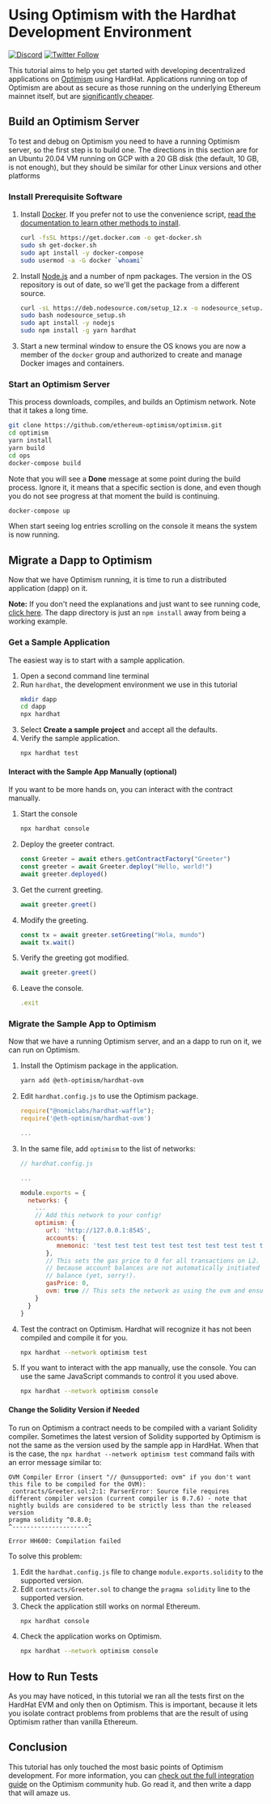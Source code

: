 # Using Optimism with the Hardhat Development Environment

[![Discord](https://img.shields.io/discord/667044843901681675.svg?color=768AD4&label=discord&logo=https%3A%2F%2Fdiscordapp.com%2Fassets%2F8c9701b98ad4372b58f13fd9f65f966e.svg)](https://discord.com/channels/667044843901681675)
[![Twitter Follow](https://img.shields.io/twitter/follow/optimismPBC.svg?label=optimismPBC&style=social)](https://twitter.com/optimismPBC)

This tutorial aims to help you get started with developing decentralized applications on [Optimism](https://optimism.io/) using HardHat. Applications 
running on top of Optimism are about as secure as those running on the underlying Ethereum mainnet itself, but are
[significantly cheaper](https://optimism.io/gas-comparison).


## Build an Optimism Server

To test and debug on Optimism you need to have a running Optimism server, so the first step is to build one. The directions in this section are 
for an Ubuntu 20.04 VM running on GCP with a 20 GB disk (the default, 10 GB, is not enough), but they should be similar for other Linux 
versions and other platforms

### Install Prerequisite Software

1. Install [Docker](https://www.docker.com/). If you prefer not to use the convenience script, [read the documentation
   to learn other methods to install](https://docs.docker.com/engine/install/ubuntu).

   ```sh
   curl -fsSL https://get.docker.com -o get-docker.sh
   sudo sh get-docker.sh
   sudo apt install -y docker-compose
   sudo usermod -a -G docker `whoami`
   ```
 

2. Install [Node.js](https://nodejs.org/en/) and a number of npm packages. The version in the OS repository is 
  out of date, so we'll get the package from a different source.

   ```sh
   curl -sL https://deb.nodesource.com/setup_12.x -o nodesource_setup.sh
   sudo bash nodesource_setup.sh
   sudo apt install -y nodejs
   sudo npm install -g yarn hardhat
   ```
   
3. Start a new terminal window to ensure the OS knows you are now a member of the `docker` 
   group and authorized to create and manage Docker images and containers.


### Start an Optimism Server

This process downloads, compiles, and builds an Optimism network. Note that it takes a long time.

```sh
git clone https://github.com/ethereum-optimism/optimism.git
cd optimism
yarn install
yarn build
cd ops
docker-compose build
```

Note that you will see a **Done** message at some point during the build process. Ignore it,
it means that a specific section is done, and even though you do not see progress at that 
moment the build is continuing.

```sh
docker-compose up
```

When start seeing log entries scrolling on the console it means the system is now running. 


## Migrate a Dapp to Optimism

Now that we have Optimism running, it is time to run a distributed application (dapp) on it.

**Note:** If you don't need the explanations and just want to see running code, 
[click here](https://github.com/ethereum-optimism/optimism-tutorial/). The dapp directory
is just an `npm install` away from being a working example.

### Get a Sample Application

The easiest way is to start with a sample application. 

1. Open a second command line terminal
2. Run `hardhat`, the development environment we use in this tutorial
   ```sh
   mkdir dapp
   cd dapp
   npx hardhat
   ```
3. Select **Create a sample project** and accept all the defaults.
4. Verify the sample application.
   ```sh
   npx hardhat test
   ```
   
#### Interact with the Sample App Manually (optional)   
   
If you want to be more hands on, you can interact with the contract manually.

1. Start the console
   ```sh
   npx hardhat console
   ```
2. Deploy the greeter contract.
   ```javascript
   const Greeter = await ethers.getContractFactory("Greeter")
   const greeter = await Greeter.deploy("Hello, world!")
   await greeter.deployed()
   ```
3. Get the current greeting.
   ```javascript
   await greeter.greet()
   ```
4. Modify the greeting.
   ```javascript
   const tx = await greeter.setGreeting("Hola, mundo")
   await tx.wait()
   ```
5. Verify the greeting got modified.
   ```javascript
   await greeter.greet()
   ```
   
6. Leave the console.
   ```javascript
   .exit
   ```

### Migrate the Sample App to Optimism

Now that we have a running Optimism server, and an a dapp to run on it, we can run on Optimism.

1. Install the Optimism package in the application.
   ```sh
   yarn add @eth-optimism/hardhat-ovm
   ```
2. Edit `hardhat.config.js` to use the Optimism package.
   ```js
   require("@nomiclabs/hardhat-waffle");
   require('@eth-optimism/hardhat-ovm')

   ...
   ```
3. In the same file, add `optimism` to the list of networks:
   ```js
   // hardhat.config.js

   ...
   
   module.exports = {
     networks: {
       ...
       // Add this network to your config!
       optimism: {
          url: 'http://127.0.0.1:8545',
          accounts: {
             mnemonic: 'test test test test test test test test test test test junk'
          },
          // This sets the gas price to 0 for all transactions on L2. We do this
          // because account balances are not automatically initiated with an ETH
          // balance (yet, sorry!).
          gasPrice: 0,
          ovm: true // This sets the network as using the ovm and ensure contract will be compiled against that.
       }
     }
   }
   ```

4. Test the contract on Optimism. Hardhat will recognize it has not been compiled and compile it for you.

   ```sh
   npx hardhat --network optimism test
   ```

5. If you want to interact with the app manually, use the console. You can use the same JavaScript commands
   to control it you used above.
   ```sh
   npx hardhat --network optimism console
   ```
   
   
#### Change the Solidity Version if Needed

To run on Optimism a contract needs to be compiled with a variant Solidity compiler. Sometimes
the latest version of Solidity supported by Optimism is not the same as the version used by the
sample app in HardHat. When that is the case, the `npx hardhat --network optimism test` command
fails with an error message similar to:

```
OVM Compiler Error (insert "// @unsupported: ovm" if you don't want this file to be compiled for the OVM):
 contracts/Greeter.sol:2:1: ParserError: Source file requires different compiler version (current compiler is 0.7.6) - note that nightly builds are considered to be strictly less than the released version
pragma solidity ^0.8.0;
^---------------------^

Error HH600: Compilation failed
```

To solve this problem:

1. Edit the `hardhat.config.js` file to change `module.exports.solidity` to the supported version.
2. Edit `contracts/Greeter.sol` to change the `pragma solidity` line to the supported version.
3. Check the application still works on normal Ethereum.
   ```sh
   npx hardhat console
   ```
4. Check the application works on Optimism.
   ```sh
   npx hardhat --network optimism console
   ```


## How to Run Tests

As you may have noticed, in this tutorial we ran all the tests first on the HardHat EVM and only then on Optimism. This is
important, because it lets you isolate contract problems from problems that are the result of using Optimism rather than 
vanilla Ethereum.


## Conclusion

This tutorial has only touched the most basic points of Optimism development. For more information, you can 
[check out the full integration guide](https://community.optimism.io/docs/developers/integration.html) on the Optimism community hub.
Go read it, and then write a dapp that will amaze us.

